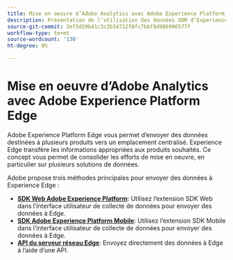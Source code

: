 ```yaml
---
title: Mise en oeuvre d’Adobe Analytics avec Adobe Experience Platform Edge
description: Présentation de l’utilisation des données XDM d’Experience Platform dans Adobe Analytics
source-git-commit: 3ef5d39b41c3c3b34712f8fc7bbf8d986906577f
workflow-type: tm+mt
source-wordcount: '130'
ht-degree: 8%

---
```



# Mise en oeuvre d’Adobe Analytics avec Adobe Experience Platform Edge

Adobe Experience Platform Edge vous permet d’envoyer des données destinées à plusieurs produits vers un emplacement centralisé. Experience Edge transfère les informations appropriées aux produits souhaités. Ce concept vous permet de consolider les efforts de mise en oeuvre, en particulier sur plusieurs solutions de données.

Adobe propose trois méthodes principales pour envoyer des données à Experience Edge :

* **[SDK Web Adobe Experience Platform](web-sdk/overview.md)**: Utilisez l’extension SDK Web dans l’interface utilisateur de collecte de données pour envoyer des données à Edge.
* **[SDK Adobe Experience Platform Mobile](mobile-sdk/overview.md)**: Utilisez l’extension SDK Mobile dans l’interface utilisateur de collecte de données pour envoyer des données à Edge.
* **[API du serveur réseau Edge](edge-api/overview.md)**: Envoyez directement des données à Edge à l’aide d’une API.
